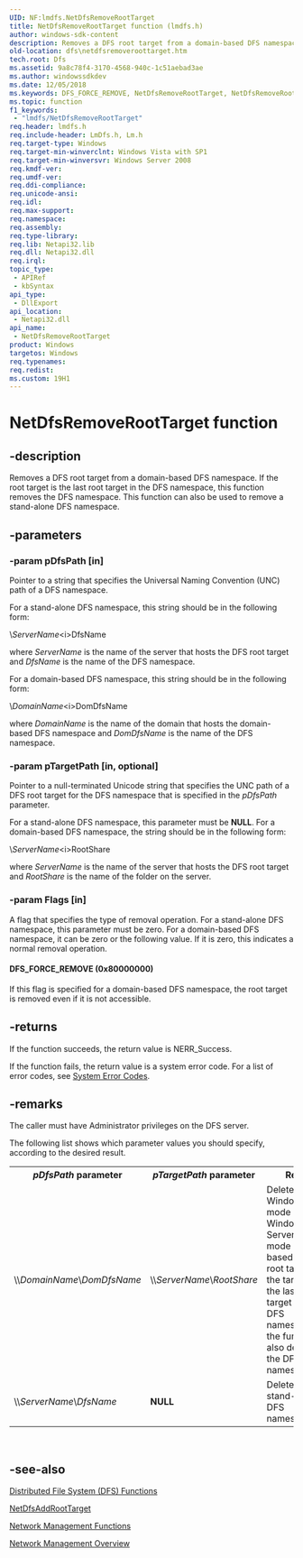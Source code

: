```yaml
---
UID: NF:lmdfs.NetDfsRemoveRootTarget
title: NetDfsRemoveRootTarget function (lmdfs.h)
author: windows-sdk-content
description: Removes a DFS root target from a domain-based DFS namespace. If the root target is the last root target in the DFS namespace, this function removes the DFS namespace. This function can also be used to remove a stand-alone DFS namespace.
old-location: dfs\netdfsremoveroottarget.htm
tech.root: Dfs
ms.assetid: 9a8c78f4-3170-4568-940c-1c51aebad3ae
ms.author: windowssdkdev
ms.date: 12/05/2018
ms.keywords: DFS_FORCE_REMOVE, NetDfsRemoveRootTarget, NetDfsRemoveRootTarget function [Distributed File System], dfs.netdfsremoveroottarget, fs.netdfsremoveroottarget, lmdfs/NetDfsRemoveRootTarget
ms.topic: function
f1_keywords: 
 - "lmdfs/NetDfsRemoveRootTarget"
req.header: lmdfs.h
req.include-header: LmDfs.h, Lm.h
req.target-type: Windows
req.target-min-winverclnt: Windows Vista with SP1
req.target-min-winversvr: Windows Server 2008
req.kmdf-ver: 
req.umdf-ver: 
req.ddi-compliance: 
req.unicode-ansi: 
req.idl: 
req.max-support: 
req.namespace: 
req.assembly: 
req.type-library: 
req.lib: Netapi32.lib
req.dll: Netapi32.dll
req.irql: 
topic_type:
 - APIRef
 - kbSyntax
api_type:
 - DllExport
api_location:
 - Netapi32.dll
api_name:
 - NetDfsRemoveRootTarget
product: Windows
targetos: Windows
req.typenames: 
req.redist: 
ms.custom: 19H1
---
```


# NetDfsRemoveRootTarget function


## -description


Removes a DFS root target from a domain-based  DFS namespace. If the root target is the last root target 
    in the DFS namespace, this function removes the DFS namespace. This function can also be used to remove a 
    stand-alone DFS namespace.


## -parameters




### -param pDfsPath [in]

Pointer to a string that specifies the Universal Naming Convention (UNC) path of a DFS namespace.

For a stand-alone DFS namespace, this string should be in the following form:

\\<i>ServerName</i>\<i>DfsName</i>

where <i>ServerName</i> is the name of the server that hosts the DFS root target and 
       <i>DfsName</i> is the name of the DFS namespace.

For a domain-based DFS namespace, this string should be in the following form:

\\<i>DomainName</i>\<i>DomDfsName</i>

where <i>DomainName</i> is the name of the domain that hosts the domain-based DFS 
       namespace and <i>DomDfsName</i> is the name of the DFS namespace.


### -param pTargetPath [in, optional]

Pointer to a null-terminated Unicode string that specifies the UNC path of a DFS root target for the DFS 
       namespace that is specified in the <i>pDfsPath</i> parameter.

For a stand-alone DFS namespace, this parameter must be <b>NULL</b>. For a domain-based 
       DFS namespace, the string should be in the following form:

\\<i>ServerName</i>\<i>RootShare</i>

where <i>ServerName</i> is the name of the server that hosts the DFS root target and 
       <i>RootShare</i> is the name of the folder on the server.


### -param Flags [in]

A flag that specifies the type of removal operation. For a stand-alone DFS namespace, this parameter must 
      be zero. For a domain-based DFS namespace, it can be zero or the following value. If it is zero, this indicates 
      a normal removal operation.



#### DFS_FORCE_REMOVE (0x80000000)

If this flag is specified for a domain-based DFS namespace, the root target is removed even if it is not 
        accessible.


## -returns



If the function succeeds, the return value is NERR_Success.

If the function fails, the return value is a system error code. For a list of error codes, see 
       <a href="https://docs.microsoft.com/windows/desktop/Debug/system-error-codes">System Error Codes</a>.




## -remarks



The caller must have Administrator privileges on the DFS server.

The following list shows which parameter values you should specify, according to the desired result.

<table>
<tr>
<th><i>pDfsPath</i> parameter</th>
<th><i>pTargetPath</i> parameter</th>
<th>Result</th>
</tr>
<tr>
<td>\\<i>DomainName</i>\<i>DomDfsName</i></td>
<td>\\<i>ServerName</i>\<i>RootShare</i></td>
<td>Delete a Windows 2000 mode or Windows Server 2008 mode domain-based DFS root target. If the 
       target is the last root target for the DFS namespace, the function also deletes the DFS namespace.</td>
</tr>
<tr>
<td>\\<i>ServerName</i>\<i>DfsName</i></td>
<td><b>NULL</b></td>
<td>Delete a stand-alone DFS namespace.</td>
</tr>
</table>
 




## -see-also




<a href="https://docs.microsoft.com/previous-versions/windows/desktop/dfs/distributed-file-system-dfs-functions">Distributed File System (DFS) Functions</a>



<a href="https://docs.microsoft.com/previous-versions/windows/desktop/api/lmdfs/nf-lmdfs-netdfsaddroottarget">NetDfsAddRootTarget</a>



<a href="https://docs.microsoft.com/windows/desktop/NetMgmt/network-management-functions">Network Management Functions</a>



<a href="https://docs.microsoft.com/windows/desktop/NetMgmt/network-management">Network Management Overview</a>
 

 

